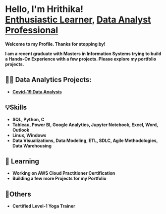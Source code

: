 <h1 font-size:40px;"> Hello, I'm Hrithika! <br/> <a href="https://github.com/Hrithika-Reddy-K">Enthusiastic Learner</a>,
<a href="https://www.linkedin.com/in/hrithika-reddy-kondakalla">Data Analyst Professional</a></h1>
<b>Welcome to my Profile. Thanks for stopping by!<b/>

I am a recent graduate with Masters in Information Systems trying to build a Hands-On Experience with a few projects. Please explore my portfolio projects.

<h2>👨‍💻 Data Analytics Projects:</h2>

- [Covid-19 Data Analysis](https://github.com/Hrithika-Reddy-K/Covid-19_DataAnalysis)

<h2>💡Skills</h2>

- SQL, Python, C
- Tableau, Power BI, Google Analytics, Jupyter Notebook, Excel, Word, Outlook
- Linux, Windows
- Data Visualizations, Data Modeling, ETL, SDLC, Agile Methodologies, Data Warehousing

<h2>🌱 Learning</h2>

- Working on AWS Cloud Practitioner Certification
- Building a few more Projects for my Portfolio

<h2>🏅Others</h2>

- Certified Level-1 Yoga Trainer
<!---- 👋 Hi, I’m @Hrithika-Reddy-K 
 - 👀 I’m interested in ... 
- 💞️ I’m looking to collaborate on ...
- 📫 How to reach me ... --->

<!---
Hrithika-Reddy-K/Hrithika-Reddy-K is a ✨ special ✨ repository because its `README.md` (this file) appears on your GitHub profile.
You can click the Preview link to take a look at your changes.
--->
